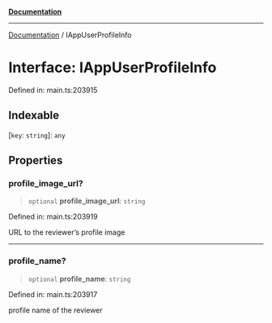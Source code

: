 [**Documentation**](../README.md)

***

[Documentation](../README.md) / IAppUserProfileInfo

# Interface: IAppUserProfileInfo

Defined in: main.ts:203915

## Indexable

\[`key`: `string`\]: `any`

## Properties

### profile\_image\_url?

> `optional` **profile\_image\_url**: `string`

Defined in: main.ts:203919

URL to the reviewer’s profile image

***

### profile\_name?

> `optional` **profile\_name**: `string`

Defined in: main.ts:203917

profile name of the reviewer
